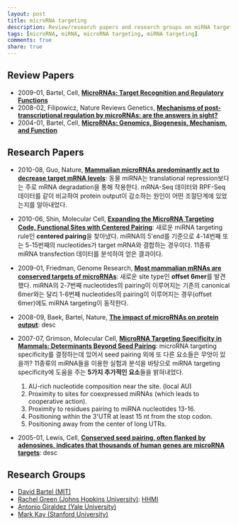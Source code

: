 ```yaml
---
layout: post
title: microRNA targeting
description: Review/research papers and research groups on miRNA targeting
tags: [microRNA, miRNA, microRNA targeting, miRNA targeting]
comments: true
share: true
---
```



## Review Papers

* 2009-01, Bartel, Cell, [**MicroRNAs: Target Recognition and Regulatory Functions**](https://www.ncbi.nlm.nih.gov/pubmed/19167326)
* 2008-02, Filipowicz, Nature Reviews Genetics, [**Mechanisms of post-transcriptional regulation by microRNAs: are the answers in sight?**]()
* 2004-01, Bartel, Cell, [**MicroRNAs: Genomics, Biogenesis, Mechanism, and Function**](https://www.ncbi.nlm.nih.gov/pubmed/14744438)


## Research Papers

* 2010-08, Guo, Nature, [**Mammalian microRNAs predominantly act to decrease target mRNA levels**](http://www.nature.com/articles/nature09267): 동물 miRNA는 translational repression보다는 주로 mRNA degradation을 통해 작용한다. mRNA-Seq 데이터와 RPF-Seq 데이터를 같이 비교하여 protein output이 감소하는 원인이 어떤 조절단계에 있었는지를 알아내었다.

* 2010-06, Shin, Molecular Cell, [**Expanding the MicroRNA Targeting Code, Functional Sites with Centered Pairing**](https://www.ncbi.nlm.nih.gov/pubmed/20620952): 새로운 miRNA targeting rule인 **centered pairing**을 찾아냈다. miRNA의 5'end를 기준으로 4-14번째 또는 5-15번째의 nucleotides가 target mRNA와 결합하는 경우이다. 11종류 miRNA transfection 데이터를 분석하여 얻은 결과이다.

* 2009-01, Friedman, Genome Research, [**Most mammalian mRNAs are conserved targets of microRNAs**](https://www.ncbi.nlm.nih.gov/pubmed/18955434): 새로운 site type인 **offset 6mer**를 발견했다. miRNA의 2-7번째 nucleotides의 pairing이 이루어지는 기존의 canonical 6mer와는 달리 1-6번째 nucleotides의 pairing이 이루어지는 경우(offset 6mer)에도 miRNA targeting이 동작한다.

* 2008-09, Baek, Bartel, Nature, [**The impact of microRNAs on protein output**](https://www.ncbi.nlm.nih.gov/pubmed/18668037): desc

* 2007-07, Grimson, Molecular Cell, [**MicroRNA Targeting Specificity in Mammals: Determinants Beyond Seed Pairing**](https://www.ncbi.nlm.nih.gov/pubmed/17612493): microRNA targeting specificity를 결정하는데 있어서 seed pairing 외에 또 다른 요소들은 무엇이 있을까? 11종류의 miRNA들을 이용한 실험과 분석을 바탕으로 miRNA targeting specificity에 도움을 주는 **5가지 추가적인 요소**들을 밝혀내었다.
  1. AU-rich nucleotide composition near the site. (local AU)
  2. Proximity to sites for coexpressed miRNAs (which leads to cooperative action).
  3. Proximity to residues pairing to miRNA nucleotides 13-16.
  4. Positioning within the 3'UTR at least 15 nt from the stop codon.
  5. Positioning away from the center of long UTRs.

* 2005-01, Lewis, Cell, [**Conserved seed pairing, often flanked by adenosines, indicates that thousands of human genes are microRNA targets**](https://www.ncbi.nlm.nih.gov/pubmed/15652477): desc


## Research Groups

* [David Bartel (MIT)](http://bartellab.wi.mit.edu/)
* [Rachel Green (Johns Hopkins University)](): [HHMI](http://www.hhmi.org/scientists/rachel-green)
* [Antonio Giraldez (Yale University)](http://www.giraldezlab.org)
* [Mark Kay (Stanford University)](http://kaylab.stanford.edu/)

